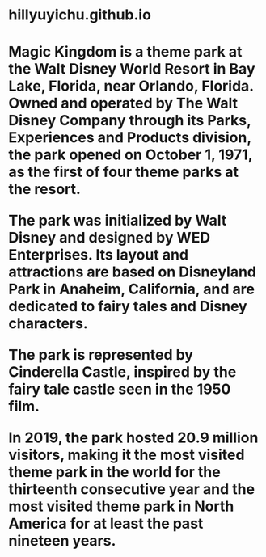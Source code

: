 # hillyuyichu.github.io
<!DOCTYPE html>
<html lang="en">


  <head>
  <meta charset="utf-8" />
  <title> Magic Kingdom </title>



  </head>

  <body>
  <h1>
  Magic Kingdom is a theme park at the Walt Disney World Resort in Bay Lake, Florida, near Orlando, Florida. Owned and operated by The Walt Disney Company through its Parks, Experiences and Products division, the park opened on October 1, 1971, as the first of four theme parks at the resort.

  The park was initialized by Walt Disney and designed by WED Enterprises. Its layout and attractions are based on Disneyland Park in Anaheim, California, and are dedicated to fairy tales and Disney characters.

  The park is represented by Cinderella Castle, inspired by the fairy tale castle seen in the 1950 film.

  In 2019, the park hosted 20.9 million visitors, making it the most visited theme park in the world for the thirteenth consecutive year and the most visited theme park in North America for at least the past nineteen years.

  </h1>
  </body>

 </html>
